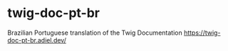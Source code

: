# twig-doc-pt-br
Brazilian Portuguese translation of the Twig Documentation https://twig-doc-pt-br.adiel.dev/
